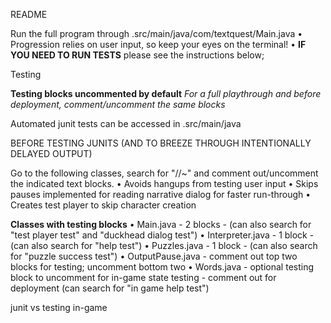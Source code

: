 README

Run the full program through .src/main/java/com/textquest/Main.java
    • Progression relies on user input, so keep your eyes on the terminal!
    • **IF YOU NEED TO RUN TESTS** please see the instructions below; 

Testing

**Testing blocks uncommented by default**
*For a full playthrough and before deployment, comment/uncomment the same blocks*

Automated junit tests can be accessed in .src/main/java

BEFORE TESTING JUNITS (AND TO BREEZE THROUGH INTENTIONALLY DELAYED OUTPUT)

Go to the following classes, search for "//~" and comment out/uncomment the indicated text blocks.
    • Avoids hangups from testing user input
    • Skips pauses implemented for reading narrative dialog for faster run-through
    • Creates test player to skip character creation

**Classes with testing blocks**
• Main.java - 2 blocks - (can also search for "test player test" and "duckhead dialog test")
• Interpreter.java - 1 block - (can also search for "help test")
• Puzzles.java - 1 block - (can also search for "puzzle success test")
• OutputPause.java - comment out top two blocks for testing; uncomment bottom two
• Words.java - optional testing block to uncomment for in-game state testing - comment out for deployment (can search for "in game help test")

junit vs testing in-game



